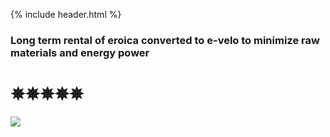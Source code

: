 {% include header.html %}

### Long term rental of eroica converted to e-velo to minimize raw materials and energy power
<animatable-component autoplay iterations="3" animation="heartBeat" easing="ease-in" duration="1000">
<h1> ✵✵✵✵✵</h1>
</animatable-component>

![](TH123v1.png)


